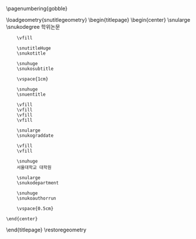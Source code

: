 <!--
서울대 학위논문 제본 및 인쇄요령:
http://library.snu.ac.kr/using/thesis

Except where otherwise noted, content in this thesis is licensed under a Creative Commons Attribution 4.0 License (http://creativecommons.org/licenses/by/4.0), which permits unrestricted use, distribution, and reproduction in any medium, provided the original work is properly cited. Copyright 2015,Tom Pollard.

ammended for UNSW by Mathew Lipson, 2018

amended by Euisoon Ahn, 2018
-->
\pagenumbering{gobble}

\loadgeometry{snutitlegeometry}
\begin{titlepage}
    \begin{center}
        \snularge
        \snukodegree 학위논문

        \vfill

        \snutitleHuge
        \snukotitle

        \snuhuge
        \snukosubtitle

        \vspace{1cm}

        \snuhuge
        \snuentitle

        \vfill
        \vfill
        \vfill
        \vfill

        \snularge
        \snukograddate

        \vfill
        \vfill

        \snuhuge
        서울대학교 대학원

        \snularge
        \snukodepartment

        \snuhuge
        \snukoauthorrun
    
        \vspace{0.5cm}
        
    \end{center}
\end{titlepage}
\restoregeometry

<!-- ㉮ 논문 제목과 성명은 한글(국문)로 표기함을 원칙으로 한다. 단, 효과적인 의미전달을 위해 한자(漢字) 및 널리 통용되는 외국어를 혼용할 수 있다.
㉯ 외국인의 경우 성명은 외국어로만 표기하며, 외국어로 작성된 논문의 경우 외국어제목과 국문제목을 병기  한다.
㉰ 논문 제목을 한 줄로 표기할 수 없을 경우, 둘째 줄은 중앙에 맞춘다.
㉱ 부제(副題)가 있을 경우, 논문 제목 아래 중앙에 맞춘다.
㉲ 학교, 학과, 전공, 성명은 한글로 표기한다.
㉳ 논문 발간년도는 학위수여일이 속한 연, 월까지 표시 한다.
    예) 2018년 2월 졸업 시 : 2018년 2월  -->
